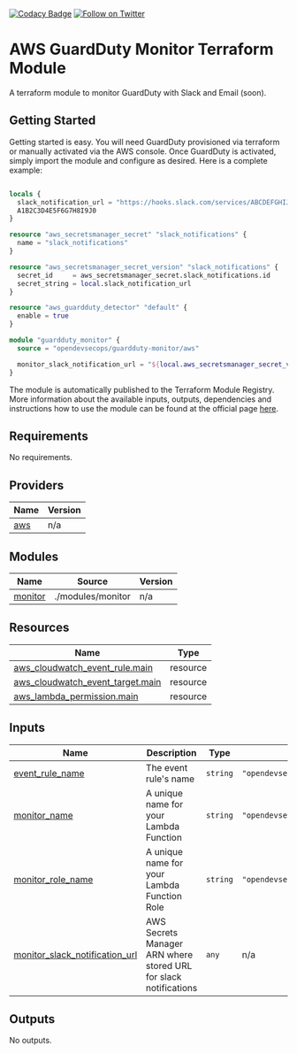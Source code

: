 [![Codacy Badge](https://api.codacy.com/project/badge/Grade/98a1b947bb6745899ed248ae91f62b34)](https://www.codacy.com/app/OpenDevSecOps/terraform-aws-guardduty-monitor?utm_source=github.com&amp;utm_medium=referral&amp;utm_content=opendevsecops/terraform-aws-guardduty-monitor&amp;utm_campaign=Badge_Grade)
[![Follow on Twitter](https://img.shields.io/twitter/follow/opendevsecops.svg?logo=twitter)](https://twitter.com/opendevsecops)

# AWS GuardDuty Monitor Terraform Module

A terraform module to monitor GuardDuty with Slack and Email (soon).

## Getting Started

Getting started is easy. You will need GuardDuty provisioned via terraform or manually activated via the AWS console. Once GuardDuty is activated, simply import the module and configure as desired. Here is a complete example:

```terraform

locals {
  slack_notification_url = "https://hooks.slack.com/services/ABCDEFGHIJK/012345678910/A1B2C3D4E5F6G7H8I9J0"
  A1B2C3D4E5F6G7H8I9J0
}

resource "aws_secretsmanager_secret" "slack_notifications" {
  name = "slack_notifications"
}

resource "aws_secretsmanager_secret_version" "slack_notifications" {
  secret_id     = aws_secretsmanager_secret.slack_notifications.id
  secret_string = local.slack_notification_url
}

resource "aws_guardduty_detector" "default" {
  enable = true
}

module "guardduty_monitor" {
  source = "opendevsecops/guardduty-monitor/aws"

  monitor_slack_notification_url = "${local.aws_secretsmanager_secret_version}"
}
```

The module is automatically published to the Terraform Module Registry. More information about the available inputs, outputs, dependencies and instructions how to use the module can be found at the official page [here](https://registry.terraform.io/modules/opendevsecops/guardduty-monitor).

<!-- BEGIN_TF_DOCS -->
## Requirements

No requirements.

## Providers

| Name | Version |
|------|---------|
| <a name="provider_aws"></a> [aws](#provider\_aws) | n/a |

## Modules

| Name | Source | Version |
|------|--------|---------|
| <a name="module_monitor"></a> [monitor](#module\_monitor) | ./modules/monitor | n/a |

## Resources

| Name | Type |
|------|------|
| [aws_cloudwatch_event_rule.main](https://registry.terraform.io/providers/hashicorp/aws/latest/docs/resources/cloudwatch_event_rule) | resource |
| [aws_cloudwatch_event_target.main](https://registry.terraform.io/providers/hashicorp/aws/latest/docs/resources/cloudwatch_event_target) | resource |
| [aws_lambda_permission.main](https://registry.terraform.io/providers/hashicorp/aws/latest/docs/resources/lambda_permission) | resource |

## Inputs

| Name | Description | Type | Default | Required |
|------|-------------|------|---------|:--------:|
| <a name="input_event_rule_name"></a> [event\_rule\_name](#input\_event\_rule\_name) | The event rule's name | `string` | `"opendevsecops_guardduty_monitor"` | no |
| <a name="input_monitor_name"></a> [monitor\_name](#input\_monitor\_name) | A unique name for your Lambda Function | `string` | `"opendevsecops_guardduty_monitor"` | no |
| <a name="input_monitor_role_name"></a> [monitor\_role\_name](#input\_monitor\_role\_name) | A unique name for your Lambda Function Role | `string` | `"opendevsecops_guardduty_monitor_role"` | no |
| <a name="input_monitor_slack_notification_url"></a> [monitor\_slack\_notification\_url](#input\_monitor\_slack\_notification\_url) | AWS Secrets Manager ARN where stored URL for slack notifications | `any` | n/a | yes |

## Outputs

No outputs.
<!-- END_TF_DOCS -->
